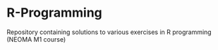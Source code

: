 # R-Programming
Repository containing solutions to various exercises in R programming (NEOMA M1 course)
